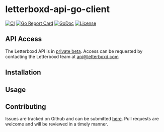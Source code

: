 # letterboxd-api-go-client

[![CI](https://github.com/jtschelling/letterboxd-api-go-client/workflows/test/badge.svg)](https://github.com/jtschelling/letterboxd-api-go-client/actions)
[![Go Report Card](https://goreportcard.com/badge/github.com/jtschelling/letterboxd-api-go-client)](https://goreportcard.com/report/github.com/jtschelling/letterboxd-api-go-client)
[![GoDoc](https://godoc.org/github.com/jtschelling/letterboxd-api-go-client?status.svg)](https://godoc.org/github.com/jtschelling/letterboxd-api-go-client)
[![License](https://img.shields.io/github/license/jtschelling/letterboxd-api-go-client)](https://opensource.org/licenses/MIT)

## API Access

The Letterboxd API is in [private beta](https://letterboxd.com/api-beta/). Access can be requested by contacting the Letterboxd team at api@letterboxd.com

## Installation

## Usage

## Contributing

Issues are tracked on Github and can be submitted [here](https://github.com/jtschelling/letterboxd-api-go-client/issues/new).
Pull requests are welcome and will be reviewed in a timely manner.
